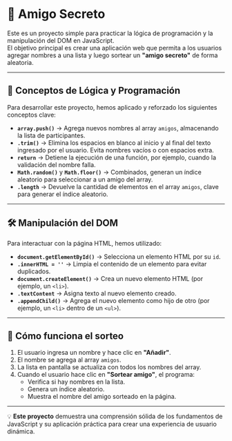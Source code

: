 # 🎁 Amigo Secreto

Este es un proyecto simple para practicar la lógica de programación y la manipulación del DOM en JavaScript.  
El objetivo principal es crear una aplicación web que permita a los usuarios agregar nombres a una lista y luego sortear un **"amigo secreto"** de forma aleatoria.

---

## 🧠 Conceptos de Lógica y Programación

Para desarrollar este proyecto, hemos aplicado y reforzado los siguientes conceptos clave:

- **`array.push()`** → Agrega nuevos nombres al array `amigos`, almacenando la lista de participantes.
- **`.trim()`** → Elimina los espacios en blanco al inicio y al final del texto ingresado por el usuario. Evita nombres vacíos o con espacios extra.
- **`return`** → Detiene la ejecución de una función, por ejemplo, cuando la validación del nombre falla.
- **`Math.random()`** y **`Math.floor()`** → Combinados, generan un índice aleatorio para seleccionar a un amigo del array.
- **`.length`** → Devuelve la cantidad de elementos en el array `amigos`, clave para generar el índice aleatorio.

---

## 🛠️ Manipulación del DOM

Para interactuar con la página HTML, hemos utilizado:

- **`document.getElementById()`** → Selecciona un elemento HTML por su `id`.
- **`.innerHTML = ''`** → Limpia el contenido de un elemento para evitar duplicados.
- **`document.createElement()`** → Crea un nuevo elemento HTML (por ejemplo, un `<li>`).
- **`.textContent`** → Asigna texto al nuevo elemento creado.
- **`.appendChild()`** → Agrega el nuevo elemento como hijo de otro (por ejemplo, un `<li>` dentro de un `<ul>`).

---

## 📜 Cómo funciona el sorteo

1. El usuario ingresa un nombre y hace clic en **"Añadir"**.
2. El nombre se agrega al array `amigos`.
3. La lista en pantalla se actualiza con todos los nombres del array.
4. Cuando el usuario hace clic en **"Sortear amigo"**, el programa:
   - Verifica si hay nombres en la lista.
   - Genera un índice aleatorio.
   - Muestra el nombre del amigo sorteado en la página.

---

💡 **Este proyecto** demuestra una comprensión sólida de los fundamentos de JavaScript y su aplicación práctica para crear una experiencia de usuario dinámica.
